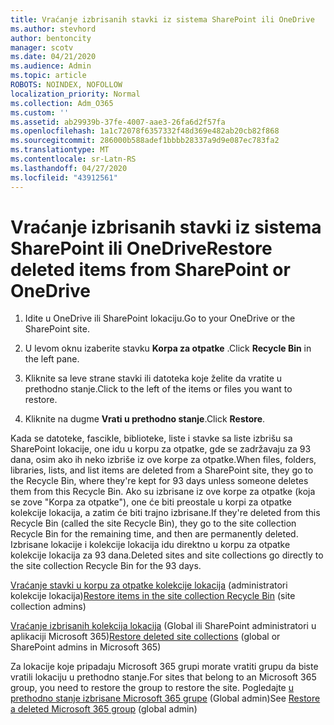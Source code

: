```yaml
---
title: Vraćanje izbrisanih stavki iz sistema SharePoint ili OneDrive
ms.author: stevhord
author: bentoncity
manager: scotv
ms.date: 04/21/2020
ms.audience: Admin
ms.topic: article
ROBOTS: NOINDEX, NOFOLLOW
localization_priority: Normal
ms.collection: Adm_O365
ms.custom: ''
ms.assetid: ab29939b-37fe-4007-aae3-26fa6d2f57fa
ms.openlocfilehash: 1a1c72078f6357332f48d369e482ab20cb82f868
ms.sourcegitcommit: 286000b588adef1bbbb28337a9d9e087ec783fa2
ms.translationtype: MT
ms.contentlocale: sr-Latn-RS
ms.lasthandoff: 04/27/2020
ms.locfileid: "43912561"
---
```

# <a name="restore-deleted-items-from-sharepoint-or-onedrive"></a><span data-ttu-id="18fb7-102">Vraćanje izbrisanih stavki iz sistema SharePoint ili OneDrive</span><span class="sxs-lookup"><span data-stu-id="18fb7-102">Restore deleted items from SharePoint or OneDrive</span></span>

1. <span data-ttu-id="18fb7-103">Idite u OneDrive ili SharePoint lokaciju.</span><span class="sxs-lookup"><span data-stu-id="18fb7-103">Go to your OneDrive or the SharePoint site.</span></span>
    
2. <span data-ttu-id="18fb7-104">U levom oknu izaberite stavku **Korpa za otpatke** .</span><span class="sxs-lookup"><span data-stu-id="18fb7-104">Click **Recycle Bin** in the left pane.</span></span> 
    
3. <span data-ttu-id="18fb7-105">Kliknite sa leve strane stavki ili datoteka koje želite da vratite u prethodno stanje.</span><span class="sxs-lookup"><span data-stu-id="18fb7-105">Click to the left of the items or files you want to restore.</span></span>
    
4. <span data-ttu-id="18fb7-106">Kliknite na dugme **Vrati u prethodno stanje**.</span><span class="sxs-lookup"><span data-stu-id="18fb7-106">Click **Restore**.</span></span> 
    
<span data-ttu-id="18fb7-107">Kada se datoteke, fascikle, biblioteke, liste i stavke sa liste izbrišu sa SharePoint lokacije, one idu u korpu za otpatke, gde se zadržavaju za 93 dana, osim ako ih neko izbriše iz ove korpe za otpatke.</span><span class="sxs-lookup"><span data-stu-id="18fb7-107">When files, folders, libraries, lists, and list items are deleted from a SharePoint site, they go to the Recycle Bin, where they're kept for 93 days unless someone deletes them from this Recycle Bin.</span></span> <span data-ttu-id="18fb7-108">Ako su izbrisane iz ove korpe za otpatke (koja se zove "Korpa za otpatke"), one će biti preostale u korpi za otpatke kolekcije lokacija, a zatim će biti trajno izbrisane.</span><span class="sxs-lookup"><span data-stu-id="18fb7-108">If they're deleted from this Recycle Bin (called the site Recycle Bin), they go to the site collection Recycle Bin for the remaining time, and then are permanently deleted.</span></span> <span data-ttu-id="18fb7-109">Izbrisane lokacije i kolekcije lokacija idu direktno u korpu za otpatke kolekcije lokacija za 93 dana.</span><span class="sxs-lookup"><span data-stu-id="18fb7-109">Deleted sites and site collections go directly to the site collection Recycle Bin for the 93 days.</span></span>
  
<span data-ttu-id="18fb7-110">[Vraćanje stavki u korpu za otpatke kolekcije lokacija](https://go.microsoft.com/fwlink/?linkid=867800) (administratori kolekcije lokacija)</span><span class="sxs-lookup"><span data-stu-id="18fb7-110">[Restore items in the site collection Recycle Bin](https://go.microsoft.com/fwlink/?linkid=867800) (site collection admins)</span></span> 
  
<span data-ttu-id="18fb7-111">[Vraćanje izbrisanih kolekcija lokacija](https://go.microsoft.com/fwlink/?linkid=867660) (Global ili SharePoint administratori u aplikaciji Microsoft 365)</span><span class="sxs-lookup"><span data-stu-id="18fb7-111">[Restore deleted site collections](https://go.microsoft.com/fwlink/?linkid=867660) (global or SharePoint admins in Microsoft 365)</span></span> 
  
<span data-ttu-id="18fb7-112">Za lokacije koje pripadaju Microsoft 365 grupi morate vratiti grupu da biste vratili lokaciju u prethodno stanje.</span><span class="sxs-lookup"><span data-stu-id="18fb7-112">For sites that belong to an Microsoft 365 group, you need to restore the group to restore the site.</span></span> <span data-ttu-id="18fb7-113">Pogledajte [u prethodno stanje izbrisane Microsoft 365 grupe](https://go.microsoft.com/fwlink/?linkid=867802) (Global admin)</span><span class="sxs-lookup"><span data-stu-id="18fb7-113">See [Restore a deleted Microsoft 365 group](https://go.microsoft.com/fwlink/?linkid=867802) (global admin)</span></span> 
  

